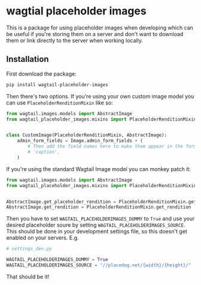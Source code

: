 # wagtial placeholder images

This is a package for using placeholder images when developing which can be useful if you're storing them on a server and don't want to download them or link directly to the server when working locally.

## Installation

First download the package:

```sh
pip install wagtail-placeholder-images
```

Then there's two options. If you're using your own custom image model you can use `PlaceholderRenditionMixin` like so:

```python
from wagtail.images.models import AbstractImage
from wagtail_placeholder_images.mixins import PlaceholderRenditionMixin


class CustomImage(PlaceholderRenditionMixin, AbstractImage):
    admin_form_fields = Image.admin_form_fields + (
        # Then add the field names here to make them appear in the form:
        # 'caption',
    )
```

If you're using the standard Wagtail Image model you can monkey patch it:

```python
from wagtail.images.models import AbstractImage
from wagtail_placeholder_images.mixins import PlaceholderRenditionMixin


AbstractImage.get_placeholder_rendition = PlaceholderRenditionMixin.get_placeholder_rendition
AbstractImage.get_rendition = PlaceholderRenditionMixin.get_rendition
```

Then you have to set `WAGTAIL_PLACEHOLDERIMAGES_DUMMY` to `True` and use your desired placeholder soure by setting `WAGTAIL_PLACEHOLDERIMAGES_SOURCE`. This should be done in your development settings file, so this doesn't get enabled on your servers. E.g.

```python
# settings_dev.py

WAGTAIL_PLACEHOLDERIMAGES_DUMMY = True
WAGTAIL_PLACEHOLDERIMAGES_SOURCE = "//placedog.net/{width}/{height}/"
```

That should be it!
